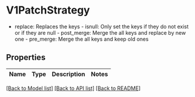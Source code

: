 # V1PatchStrategy

- replace: Replaces the keys  - isnull: Only set the keys if they do not exist or if they are null  - post_merge: Merge the all keys and replace by new one  - pre_merge: Merge the all keys and keep old ones
## Properties
Name | Type | Description | Notes
------------ | ------------- | ------------- | -------------

[[Back to Model list]](../README.md#documentation-for-models) [[Back to API list]](../README.md#documentation-for-api-endpoints) [[Back to README]](../README.md)


